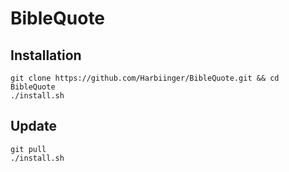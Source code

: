 # BibleQuote

## Installation
```
git clone https://github.com/Harbiinger/BibleQuote.git && cd BibleQuote
./install.sh
```

## Update
```
git pull 
./install.sh
```
